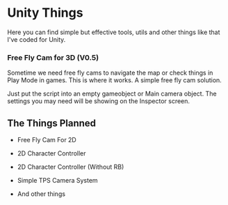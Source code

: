 # Unity Things

Here you can find simple but effective tools, utils and other things like that I've coded for Unity.


### Free Fly Cam for 3D (V0.5)

Sometime we need free fly cams to navigate the map or check things in Play Mode in games. This is where it works. A simple free fly cam solution.

Just put the script into an empty gameobject or Main camera object. The settings you may need will be showing on the Inspector screen.


## The Things Planned

- Free Fly Cam For 2D

- 2D Character Controller

- 2D Character Controller (Without RB)

- Simple TPS Camera System

- And other things
